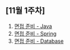 ## [11월 1주차]

1. [면접 준비 - Java](https://buddev.tistory.com/73)
2. [면접 준비 - Spring](https://buddev.tistory.com/72)
3. [면접 준비 - Database](https://buddev.tistory.com/71)